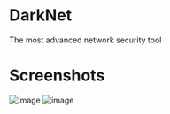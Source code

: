 # DarkNet
The most advanced network security tool

# Screenshots
![image](https://user-images.githubusercontent.com/104187311/168476970-41d74cf2-bd18-4617-8135-581e10c4432e.png)
![image](https://user-images.githubusercontent.com/104187311/168477002-c0ae04b8-0aac-47ef-9928-f1f595250b93.png)

